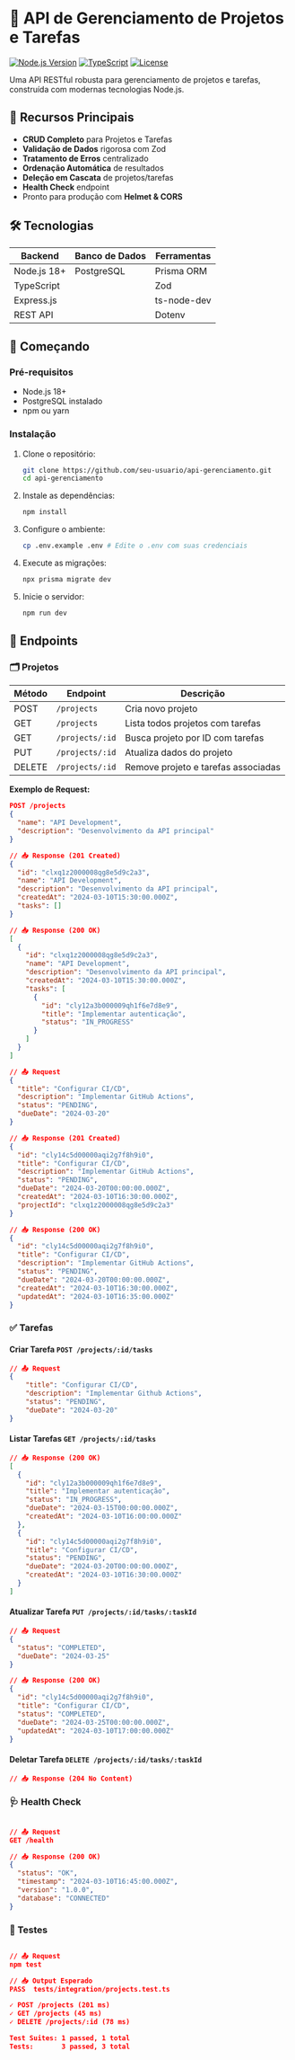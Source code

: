 # 🚀 API de Gerenciamento de Projetos e Tarefas

[![Node.js Version](https://img.shields.io/badge/node-%3E%3D18-brightgreen)](https://nodejs.org/)
[![TypeScript](https://img.shields.io/badge/lang-typescript-blue)](https://www.typescriptlang.org/)
[![License](https://img.shields.io/badge/license-MIT-green)](LICENSE)

Uma API RESTful robusta para gerenciamento de projetos e tarefas, construída com modernas tecnologias Node.js.

## 🌟 Recursos Principais

- **CRUD Completo** para Projetos e Tarefas
- **Validação de Dados** rigorosa com Zod
- **Tratamento de Erros** centralizado
- **Ordenação Automática** de resultados
- **Deleção em Cascata** de projetos/tarefas
- **Health Check** endpoint
- Pronto para produção com **Helmet & CORS**

## 🛠 Tecnologias

| Backend         | Banco de Dados   | Ferramentas       |
|-----------------|------------------|-------------------|
| Node.js 18+     | PostgreSQL       | Prisma ORM        |
| TypeScript      |                  | Zod               |
| Express.js      |                  | ts-node-dev       |
| REST API        |                  | Dotenv            |


## 🚀 Começando

### Pré-requisitos
- Node.js 18+
- PostgreSQL instalado
- npm ou yarn

### Instalação
1. Clone o repositório:
   ```bash
   git clone https://github.com/seu-usuario/api-gerenciamento.git
   cd api-gerenciamento

2. Instale as dependências:
    ```bash
    npm install

3. Configure o ambiente:
    ```bash
    cp .env.example .env # Edite o .env com suas credenciais

4. Execute as migrações:
    ```bash
    npx prisma migrate dev

5. Inicie o servidor:
    ```bash
    npm run dev

## 📡 Endpoints

### 🗂 Projetos

| Método | Endpoint           | Descrição                          |
|--------|--------------------|------------------------------------|
| POST   | `/projects`        | Cria novo projeto                  |
| GET    | `/projects`        | Lista todos projetos com tarefas   |
| GET    | `/projects/:id`    | Busca projeto por ID com tarefas   |
| PUT    | `/projects/:id`    | Atualiza dados do projeto          |
| DELETE | `/projects/:id`    | Remove projeto e tarefas associadas|

**Exemplo de Request:**
```json
POST /projects
{
  "name": "API Development",
  "description": "Desenvolvimento da API principal"
}

// 📥 Response (201 Created)
{
  "id": "clxq1z2000008qg8e5d9c2a3",
  "name": "API Development",
  "description": "Desenvolvimento da API principal",
  "createdAt": "2024-03-10T15:30:00.000Z",
  "tasks": []
}

// 📥 Response (200 OK)
[
  {
    "id": "clxq1z2000008qg8e5d9c2a3",
    "name": "API Development",
    "description": "Desenvolvimento da API principal",
    "createdAt": "2024-03-10T15:30:00.000Z",
    "tasks": [
      {
        "id": "cly12a3b000009qh1f6e7d8e9",
        "title": "Implementar autenticação",
        "status": "IN_PROGRESS"
      }
    ]
  }
]

// 📤 Request
{
  "title": "Configurar CI/CD",
  "description": "Implementar GitHub Actions",
  "status": "PENDING",
  "dueDate": "2024-03-20"
}

// 📥 Response (201 Created)
{
  "id": "cly14c5d00000aqi2g7f8h9i0",
  "title": "Configurar CI/CD",
  "description": "Implementar GitHub Actions",
  "status": "PENDING",
  "dueDate": "2024-03-20T00:00:00.000Z",
  "createdAt": "2024-03-10T16:30:00.000Z",
  "projectId": "clxq1z2000008qg8e5d9c2a3"
}

// 📥 Response (200 OK)
{
  "id": "cly14c5d00000aqi2g7f8h9i0",
  "title": "Configurar CI/CD",
  "description": "Implementar GitHub Actions",
  "status": "PENDING",
  "dueDate": "2024-03-20T00:00:00.000Z",
  "createdAt": "2024-03-10T16:30:00.000Z",
  "updatedAt": "2024-03-10T16:35:00.000Z"
}
```

### ✅ Tarefas
#### **Criar Tarefa** `POST /projects/:id/tasks`
```json
// 📤 Request
{
    "title": "Configurar CI/CD",
    "description": "Implementar Github Actions",
    "status": "PENDING",
    "dueDate": "2024-03-20"
}
```

#### **Listar Tarefas** `GET /projects/:id/tasks`
```json
// 📥 Response (200 OK)
[
  {
    "id": "cly12a3b000009qh1f6e7d8e9",
    "title": "Implementar autenticação",
    "status": "IN_PROGRESS",
    "dueDate": "2024-03-15T00:00:00.000Z",
    "createdAt": "2024-03-10T16:00:00.000Z"
  },
  {
    "id": "cly14c5d00000aqi2g7f8h9i0",
    "title": "Configurar CI/CD",
    "status": "PENDING",
    "dueDate": "2024-03-20T00:00:00.000Z",
    "createdAt": "2024-03-10T16:30:00.000Z"
  }
]
```

#### **Atualizar Tarefa** `PUT /projects/:id/tasks/:taskId`
```json
// 📤 Request
{
  "status": "COMPLETED",
  "dueDate": "2024-03-25"
}

// 📥 Response (200 OK)
{
  "id": "cly14c5d00000aqi2g7f8h9i0",
  "title": "Configurar CI/CD",
  "status": "COMPLETED",
  "dueDate": "2024-03-25T00:00:00.000Z",
  "updatedAt": "2024-03-10T17:00:00.000Z"
}
```

#### **Deletar Tarefa** `DELETE /projects/:id/tasks/:taskId`
```json
// 📥 Response (204 No Content)
```

### 🩺 Health Check
```json

// 📤 Request
GET /health

// 📥 Response (200 OK)
{
  "status": "OK",
  "timestamp": "2024-03-10T16:45:00.000Z",
  "version": "1.0.0",
  "database": "CONNECTED"
}
```

### 🧪 Testes
```json

// 📤 Request
npm test

// 📥 Output Esperado
PASS  tests/integration/projects.test.ts

✓ POST /projects (201 ms)
✓ GET /projects (45 ms)
✓ DELETE /projects/:id (78 ms)

Test Suites: 1 passed, 1 total
Tests:       3 passed, 3 total
```





